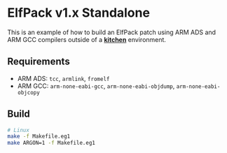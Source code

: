 ElfPack v1.x Standalone
=======================

This is an example of how to build an ElfPack patch using ARM ADS and ARM GCC compilers outside of a **[kitchen](../../../tool/kitchen/)** environment.

## Requirements

* ARM ADS: `tcc`, `armlink`, `fromelf`
* ARM GCC: `arm-none-eabi-gcc`, `arm-none-eabi-objdump`, `arm-none-eabi-objcopy`

## Build

```bash
# Linux
make -f Makefile.eg1
make ARGON=1 -f Makefile.eg1
```
